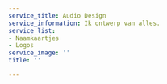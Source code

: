 ```yaml
---
service_title: Audio Design
service_information: Ik ontwerp van alles.
service_list:
- Naamkaartjes
- Logos
service_image: ''
title: ''

---
```

